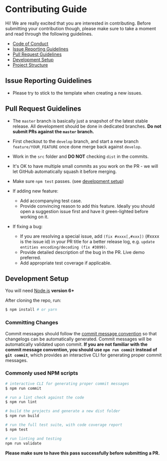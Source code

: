 # Contributing Guide

Hi! We are really excited that you are interested in contributing. Before submitting your contribution though, please make sure to take a moment and read through the following guidelines.

- [Code of Conduct](../CODE_OF_CONDUCT.md)
- [Issue Reporting Guidelines](#issue-reporting-guidelines)
- [Pull Request Guidelines](#pull-request-guidelines)
- [Development Setup](#development-setup)
- [Project Structure](#project-structure)

## Issue Reporting Guidelines

- Please try to stick to the template when creating a new issues.

## Pull Request Guidelines

- The `master` branch is basically just a snapshot of the latest stable release. All development should be done in dedicated branches. **Do not submit PRs against the `master` branch.**

- First checkout to the `develop` branch, and start a new branch `feature/YOUR_FEATURE` once done merge back against `develop`.

- Work in the `src` folder and **DO NOT** checking `dist` in the commits.

- It's OK to have multiple small commits as you work on the PR - we will let GitHub automatically squash it before merging.

- Make sure `npm test` passes. (see [development setup](#development-setup))

- If adding new feature:
  - Add accompanying test case.
  - Provide convincing reason to add this feature. Ideally you should open a suggestion issue first and have it green-lighted before working on it.

- If fixing a bug:
  - If you are resolving a special issue, add `(fix #xxxx[,#xxx])` (#xxxx is the issue id) in your PR title for a better release log, e.g. `update entities encoding/decoding (fix #3899)`.
  - Provide detailed description of the bug in the PR. Live demo preferred.
  - Add appropriate test coverage if applicable.

## Development Setup

You will need [Node.js](http://nodejs.org) **version 6+**

After cloning the repo, run:

``` bash
$ npm install # or yarn
```

### Committing Changes

Commit messages should follow the [commit message convention](./COMMIT_CONVENTION.md) so that changelogs can be automatically generated. Commit messages will be automatically validated upon commit. **If you are not familiar with the commit message convention, you should use `npm run commit` instead of `git commit`**, which provides an interactive CLI for generating proper commit messages.

### Commonly used NPM scripts

``` bash
# interactive CLI for generating proper commit messages
$ npm run commit

# run a lint check against the code
$ npm run lint

# build the projects and generate a new dist folder
$ npm run build

# run the full test suite, with code coverage report
$ npm test

# run linting and testing
npm run validate
```

**Please make sure to have this pass successfully before submitting a PR.**

